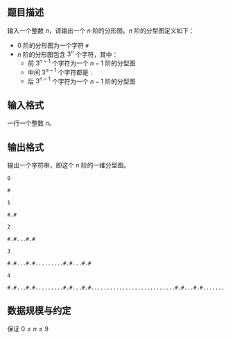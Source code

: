 ## 题目描述

输入一个整数 $n$，请输出一个 $n$ 阶的分形图。$n$ 阶的分型图定义如下：

- $0$ 阶的分形图为一个字符 `#`
- $n$ 阶的分形图包含 $3^n$ 个字符，其中：
  - 前 $3^{n-1}$ 个字符为一个 $n-1$ 阶的分型图
  - 中间 $3^{n-1}$ 个字符都是 `.`
  - 后 $3^{n-1}$ 个字符为一个 $n-1$ 阶的分型图

## 输入格式

一行一个整数 $n$。  

## 输出格式

输出一个字符串，即这个 $n$ 阶的一维分型图。

```input1
0
```

```output1
#
```

```input2
1
```

```output2
#.#
```

```input3
2
```

```output3
#.#...#.#
```

```input4
3
```

```output4
#.#...#.#.........#.#...#.#
```

```input5
4
```

```output5
#.#...#.#.........#.#...#.#...........................#.#...#.#.........#.#...#.#
```

## 数据规模与约定

保证 $0\le n\le 9$